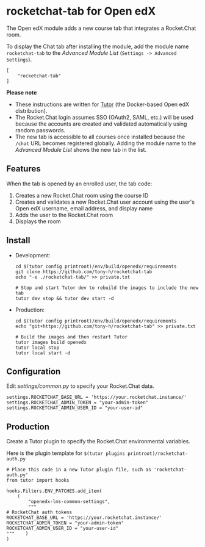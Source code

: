 # rocketchat-tab for Open edX

The Open edX module adds a new course tab that integrates a Rocket.Chat room.

To display the Chat tab after installing the module, add the module name `rocketchat-tab` to the *Advanced Module List* (`Settings -> Advanced Settings`).

    [
        "rocketchat-tab"
    ]

**Please note**

- These instructions are written for [Tutor](https://docs.tutor.overhang.io/) (the Docker-based Open edX distribution).
- The Rocket.Chat login assumes SSO (OAuth2, SAML, etc.) will be used because the accounts are created and validated automatically using random passwords.
- The new tab is accessible to all courses once installed because the `/chat` URL becomes registered globally. Adding the module name to the *Advanced Module List* shows the new tab in the list.

## Features

When the tab is opened by an enrolled user, the tab code:

1. Creates a new Rocket.Chat room using the course ID
2. Creates and validates a new Rocket.Chat user account using the user's Open edX username, email address, and display name
3. Adds the user to the Rocket.Chat room
4. Displays the room

## Install

- Development:

      cd $(tutor config printroot)/env/build/openedx/requirements
      git clone https://github.com/tony-h/rocketchat-tab
      echo "-e ./rocketchat-tab/" >> private.txt
    
      # Stop and start Tutor dev to rebuild the images to include the new tab
      tutor dev stop && tutor dev start -d

- Production:

      cd $(tutor config printroot)/env/build/openedx/requirements
      echo "git+https://github.com/tony-h/rocketchat-tab" >> private.txt

      # Build the images and then restart Tutor
      tutor images build openedx
      tutor local stop
      tutor local start -d

## Configuration

Edit *settings/common.py* to specify your Rocket.Chat data.

    settings.ROCKETCHAT_BASE_URL = 'https://your.rocketchat.instance/'
    settings.ROCKETCHAT_ADMIN_TOKEN = "your-admin-token"
    settings.ROCKETCHAT_ADMIN_USER_ID = "your-user-id"

## Production

Create a Tutor plugin to specify the Rocket.Chat environmental variables.

Here is the plugin template for `$(tutor plugins printroot)/rocketchat-auth.py`

    # Place this code in a new Tutor plugin file, such as 'rocketchat-auth.py'
    from tutor import hooks
    
    hooks.Filters.ENV_PATCHES.add_item(
        (
            "openedx-lms-common-settings",
            """
    # RocketChat auth tokens
    ROCKETCHAT_BASE_URL = 'https://your.rocketchat.instance/'
    ROCKETCHAT_ADMIN_TOKEN = "your-admin-token"
    ROCKETCHAT_ADMIN_USER_ID = "your-user-id"
    """    )
    )
